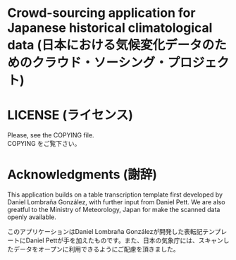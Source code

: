 # Crowd-sourcing application for Japanese historical climatological data (日本における気候変化データのためのクラウド・ソーシング・プロジェクト)


# LICENSE (ライセンス)

Please, see the COPYING file.  
COPYING をご覧下さい。

# Acknowledgments (謝辞)

This application builds on a table transcription template first
developed by Daniel Lombraña González, with further input from Daniel
Pett. We are also greatful to the  Ministry of Meteorology, Japan for make the
scanned data openly available. 

このアプリケーションはDaniel Lombraña Gonzálezが開発した表転記テンプレートにDaniel Pettが手を加えたものです。また、日本の気象庁には、スキャンしたデータをオープンに利用できるようにご配慮を頂きました。
